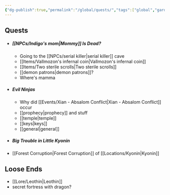 ```yaml
---
{"dg-publish":true,"permalink":"/global/quests/","tags":["global","gardenEntry"],"noteIcon":""}
---
```


## Quests
- ##### [[NPCs/Indigo's mom\|Mommy]] Is Dead?
	- Going to the [[NPCs/serial killer\|serial killer]] cave 
	- [[Items/Vallmozon's infernal coin\|Vallmozon's infernal coin]]
	- [[Items/Two sterile scrolls\|Two sterile scrolls]]
	- [[demon patrons\|demon patrons]]?
	- Where's mamma
- ##### Evil Ninjas
	- Why did [[Events/Xian - Absalom Conflict\|Xian - Absalom Conflict]] occur
	- [[prophecy\|prophecy]] and stuff
	- [[temple\|temple]]
	- [[keys\|keys]]
	- [[general\|general]]
- ##### Big Trouble in Little Kyonin
- [[Forest Corruption\|Forest Corruption]] of [[Locations/Kyonin\|Kyonin]]

## Loose Ends
- [[Lore/Leothin\|Leothin]]
- secret fortress with dragon?